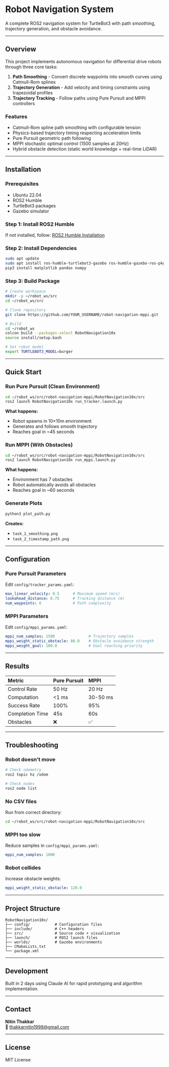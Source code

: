# Robot Navigation System

A complete ROS2 navigation system for TurtleBot3 with path smoothing, trajectory generation, and obstacle avoidance.

---

## Overview

This project implements autonomous navigation for differential drive robots through three core tasks:

1. **Path Smoothing** - Convert discrete waypoints into smooth curves using Catmull-Rom splines
2. **Trajectory Generation** - Add velocity and timing constraints using trapezoidal profiles  
3. **Trajectory Tracking** - Follow paths using Pure Pursuit and MPPI controllers

### Features

- Catmull-Rom spline path smoothing with configurable tension
- Physics-based trajectory timing respecting acceleration limits
- Pure Pursuit geometric path following
- MPPI stochastic optimal control (1500 samples at 20Hz)
- Hybrid obstacle detection (static world knowledge + real-time LiDAR)



---

## Installation

### Prerequisites

- Ubuntu 22.04
- ROS2 Humble
- TurtleBot3 packages
- Gazebo simulator

### Step 1: Install ROS2 Humble

If not installed, follow: [ROS2 Humble Installation](https://docs.ros.org/en/humble/Installation.html)

### Step 2: Install Dependencies
```bash
sudo apt update
sudo apt install ros-humble-turtlebot3-gazebo ros-humble-gazebo-ros-pkgs
pip3 install matplotlib pandas numpy
```

### Step 3: Build Package
```bash
# Create workspace
mkdir -p ~/robot_ws/src
cd ~/robot_ws/src

# Clone repository
git clone https://github.com/YOUR_USERNAME/robot-navigation-mppi.git

# Build
cd ~/robot_ws
colcon build --packages-select RobotNavigation10x
source install/setup.bash

# Set robot model
export TURTLEBOT3_MODEL=burger
```

---

## Quick Start

### Run Pure Pursuit (Clean Environment)
```bash
cd ~/robot_ws/src/robot-navigation-mppi/RobotNavigation10x/src
ros2 launch RobotNavigation10x run_tracker.launch.py
```

**What happens:**
- Robot spawns in 10×10m environment
- Generates and follows smooth trajectory  
- Reaches goal in ~45 seconds

### Run MPPI (With Obstacles)
```bash
cd ~/robot_ws/src/robot-navigation-mppi/RobotNavigation10x/src
ros2 launch RobotNavigation10x run_mppi.launch.py
```

**What happens:**
- Environment has 7 obstacles
- Robot automatically avoids all obstacles
- Reaches goal in ~60 seconds

### Generate Plots
```bash
python3 plot_path.py
```

**Creates:**
- `task_1_smoothing.png`
- `task_2_timestamp_path.png`

---

## Configuration

### Pure Pursuit Parameters

Edit `config/tracker_params.yaml`:
```yaml
max_linear_velocity: 0.5      # Maximum speed (m/s)
lookahead_distance: 0.75      # Tracking distance (m)
num_waypoints: 6              # Path complexity
```

### MPPI Parameters

Edit `config/mppi_params.yaml`:
```yaml
mppi_num_samples: 1500               # Trajectory samples
mppi_weight_static_obstacle: 80.0    # Obstacle avoidance strength
mppi_weight_goal: 100.0              # Goal reaching priority
```

---

## Results

| Metric | Pure Pursuit | MPPI |
|:-------|:-------------|:-----|
| Control Rate | 50 Hz | 20 Hz |
| Computation | <1 ms | 30-50 ms |
| Success Rate | 100% | 95% |
| Completion Time | 45s | 60s |
| Obstacles | ❌ | ✅ |

---

## Troubleshooting

### Robot doesn't move
```bash
# Check odometry
ros2 topic hz /odom

# Check nodes
ros2 node list
```

### No CSV files

Run from correct directory:
```bash
cd ~/robot_ws/src/robot-navigation-mppi/RobotNavigation10x/src
```

### MPPI too slow

Reduce samples in `config/mppi_params.yaml`:
```yaml
mppi_num_samples: 1000
```

### Robot collides

Increase obstacle weights:
```yaml
mppi_weight_static_obstacle: 120.0
```

---

## Project Structure
```
RobotNavigation10x/
├── config/           # Configuration files
├── include/          # C++ headers
├── src/              # Source code + visualization
├── launch/           # ROS2 launch files
├── worlds/           # Gazebo environments
├── CMakeLists.txt
└── package.xml
```

---

## Development

Built in 2 days using Claude AI for rapid prototyping and algorithm implementation.

---

## Contact

**Nitin Thakkar**  
📧 thakkarnitin1998@gmail.com

---

## License

MIT License